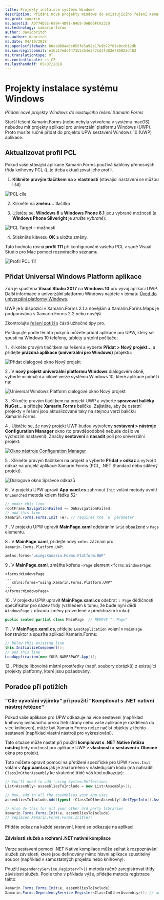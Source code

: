 ```yaml
---
title: Projekty instalace systému Windows
description: Přidání nové projekty Windows do existujícího řešení Xamarin.Forms
ms.prod: xamarin
ms.assetid: A0774D2E-6994-4D91-84E8-DAB66FC92320
ms.technology: xamarin-forms
author: davidbritch
ms.author: dabritch
ms.date: 04/10/2018
ms.openlocfilehash: b6ea988aa8c058fe5a92a17e9b72f81e0ccb12db
ms.sourcegitcommit: e16517edcf471b53b4e347cd3fd82e485923d482
ms.translationtype: MT
ms.contentlocale: cs-CZ
ms.lasthandoff: 05/07/2018
---
```

# <a name="setup-windows-projects"></a>Projekty instalace systému Windows

_Přidání nové projekty Windows do existujícího řešení Xamarin.Forms_

Starší řešení Xamarin.Forms (nebo nebyla vytvořena v systému macOS) nebudou mít projekty aplikací pro univerzální platformu Windows (UWP). Proto musíte ručně přidat do projektu UPW sestavení Windows 10 (UWP) aplikace.

<a name="pcl" />

## <a name="update-the-pcl-profile"></a>Aktualizovat profil PCL

Pokud vaše stávající aplikace Xamarin.Forms používá šablony přenosných třída knihovny PCL (), je třeba aktualizovat jeho profil.

1. **Klikněte pravým tlačítkem na > vlastnosti** (stávající nastavení se můžou lišit)

  ![](images/targets.png "PCL cíle")

2. Klikněte na **změnu...** tlačítko

3. Ujistěte se, **Windows 8** a **Windows Phone 8.1** jsou vybrané možnosti (a **Windows Phone Silveright** je *zrušte vybrané*):

  ![](images/pcl.png "PCL Target – možnosti")

4. Stiskněte klávesu **OK** a uložte změny.

Tato hodnota rovná **profil 111** při konfigurování vašeho PCL v sadě Visual Studio pro Mac pomocí rozevíracího seznamu.

  ![](images/pcl-xs.png "Profil PCL 111")

## <a name="add-a-universal-windows-platform-app"></a>Přidat Universal Windows Platform aplikace

Zda je spuštěna **Visual Studio 2017** na **Windows 10** pro vývoj aplikací UWP. Další informace o univerzální platformu Windows najdete v tématu [Úvod do univerzální platformy Windows](/windows/uwp/get-started/universal-application-platform-guide/).

UWP je k dispozici v Xamarin.Forms 2.1 a novějším a Xamarin.Forms.Maps je podporována v Xamarin.Forms 2.2 nebo novější.

Zkontrolujte <a href="#troubleshooting">řešení potíží s</a> části užitečné tipy pro.

Postupujte podle těchto pokynů můžete přidat aplikace pro UPW, který se spustí na Windows 10 telefony, tablety a stolní počítače:

 1 . Klikněte pravým tlačítkem na řešení a vyberte **Přidat > Nový projekt...**  a přidejte **prázdná aplikace (univerzální pro Windows)** projektu:

  ![](universal-images/add-wu.png "Přidat dialogové okno Nový projekt")

 2 . V **nový projekt univerzální platformu Windows** dialogovém okně, vyberte minimální a cílové verze systému Windows 10, které aplikace poběží na:

  ![](universal-images/target-version.png "Universal Windows Platform dialogové okno Nový projekt")

 3 . Klikněte pravým tlačítkem na projekt UWP a vyberte **spravovat balíčky NuGet...**  a přidejte **Xamarin.Forms** balíčku. Zajistěte, aby že ostatní projekty v řešení jsou aktualizované taky na stejnou verzi balíčku Xamarin.Forms.

 4 . Ujistěte se, že nový projekt UWP budou vytvořeny **sestavení > nástroje Configuration Manager** okno (to pravděpodobně nebude došlo ve výchozím nastavení). Značky **sestavení** a **nasadit** polí pro univerzální projekt:

  [![](universal-images/configuration-sml.png "Okno nástroje Configuration Manager")](universal-images/configuration.png#lightbox "okno nástroje Configuration Manager")

 5 . Klikněte pravým tlačítkem na projekt a vyberte **Přidat > odkaz** a vytvořit odkaz na projekt aplikace Xamarin.Forms (PCL, .NET Standard nebo sdílený projekt).

  ![](universal-images/addref-sml.png "Dialogové okno Správce odkazů")

 6 . V projektu UPW upravit **App.xaml.cs** zahrnout `Init` volání metody uvnitř `OnLaunched` metoda kolem řádku 52:

```csharp
// under this line
rootFrame.NavigationFailed += OnNavigationFailed;
// add this line
Xamarin.Forms.Forms.Init (e); // requires the `e` parameter
```

 7 . V projektu UPW upravit **MainPage.xaml** odebráním `Grid` obsažené v `Page` elementu.

 8 . V **MainPage.xaml**, přidejte nový `xmlns` záznam pro `Xamarin.Forms.Platform.UWP`:

```csharp
xmlns:forms="using:Xamarin.Forms.Platform.UWP"
```

 9 . V **MainPage.xaml**, změňte kořenu `<Page` element `<forms:WindowsPage`:

```xaml
<forms:WindowsPage
...
   xmlns:forms="using:Xamarin.Forms.Platform.UWP"
...
</forms:WindowsPage>
```

 10 . V projektu UPW upravit **MainPage.xaml.cs** odebrat `: Page` dědičnosti specifikátor pro název třídy (vzhledem k tomu, že bude nyní dědí `WindowsPage` z důvodu změny provedené v předchozím kroku):

```csharp
public sealed partial class MainPage  // REMOVE ": Page"
```

 11 . V **MainPage.xaml.cs**, přidejte `LoadApplication` volání v `MainPage` konstruktor a spusťte aplikaci Xamarin.Forms:

```csharp
// below this existing line
this.InitializeComponent();
// add this line
LoadApplication(new YOUR_NAMESPACE.App());
```

<!--
11 . Double-click **Package.appxmanifest** to set these capabilities
  that are often required:

  Capabilities set:

  * Internet (Client)
  * Location
-->

12 . Přidejte libovolné místní prostředky (např. soubory obrázků) z existující projekty platformy, které jsou požadovány.

## <a name="troubleshooting"></a>Poradce při potížích

<a name="target-invocation-exception" />

### <a name="target-invocation-exception-when-using-compile-with-net-native-tool-chain"></a>"Cíle vyvolání výjimky" při použití "Kompilovat s .NET nativní nástroj řetězec"

Pokud vaše aplikace pro UPW odkazuje na více sestavení (například knihovny ovládacího prvku třetí strany nebo vaše aplikace je rozdělená do více knihoven), může být Xamarin.Forms nelze načíst objekty z těchto sestavení (například vlastní nástroji pro vykreslování).

Tato situace může nastat při použití **kompilovat s .NET Native řetězu nástroj** tedy možnost pro aplikace UWP v **vlastnosti > sestavení > Obecné** okna pro projekt.

Toto můžete opravit pomocí na přetížení specifické pro UPW `Forms.Init` volání v **App.xaml.cs** jak je znázorněno v následujícím kódu (má nahradit `ClassInOtherAssembly` ke skutečné třídě váš kód odkazuje):

```csharp
// You'll need to add `using System.Reflection;`
List<Assembly> assembliesToInclude = new List<Assembly>();

// Now, add in all the assemblies your app uses
assembliesToInclude.Add(typeof (ClassInOtherAssembly).GetTypeInfo().Assembly);

// Also do this for all your other 3rd party libraries
Xamarin.Forms.Forms.Init(e, assembliesToInclude);
// replaces Xamarin.Forms.Forms.Init(e);
```

Přidáte odkaz na každé sestavení, které se odkazuje na aplikaci.

#### <a name="dependency-services-and-net-native-compilation"></a>Závislosti služeb a rozhraní .NET nativní kompilace

Verze sestavení pomocí .NET Native kompilace může selhat k rozpoznávání služeb závislosti, které jsou definovány mimo hlavní aplikace spustitelný soubor (například v samostatných projektu nebo knihovny).

Použití `DependencyService.Register<T>()` metoda ručně zaregistrovat třídy závislosti služeb. Podle toho v příkladu výše, přidejte metodu registrace takto:

```csharp
Xamarin.Forms.Forms.Init(e, assembliesToInclude);
Xamarin.Forms.DependencyService.Register<ClassInOtherAssembly>(); // add this
```
